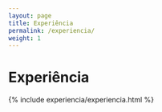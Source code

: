 ```yaml
---
layout: page
title: Experiência
permalink: /experiencia/
weight: 1
---
```


# **Experiência**

<div class="row">
{% include experiencia/experiencia.html %}
</div>
